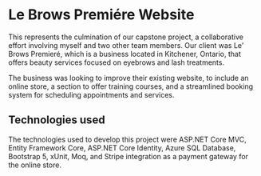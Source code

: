 # Le Brows Premiére Website

This represents the culmination of our capstone project, a collaborative effort involving myself and two other team members. Our client was Le’ Brows Premieré, which is a business located in Kitchener, Ontario, that offers beauty services focused on eyebrows and lash treatments. 

The business was looking to improve their existing website, to include an online store, a section to offer training courses, and a streamlined booking system for scheduling appointments and services.

## Technologies used
The technologies used to develop this project were ASP.NET Core MVC, Entity Framework Core, ASP.NET Core Identity, Azure SQL Database, Bootstrap 5, xUnit, Moq, and Stripe integration as a payment gateway for the online store.
